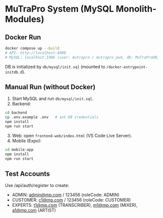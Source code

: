 # MuTraPro System (MySQL Monolith-Modules)

## Docker Run
```bash
docker compose up --build
# API: http://localhost:4000
# MySQL: localhost:3306 (user: mutrapro / mutrapro_pwd, db: MuTraProDB)
```
DB is initialized by `db/mysql/init.sql` (mounted to `/docker-entrypoint-initdb.d`).

## Manual Run (without Docker)
1. Start MySQL and run `db/mysql/init.sql`.
2. Backend:
```bash
cd backend
cp .env.example .env   # set DB credentials
npm install
npm run start
```
3. Web: open `frontend-web/index.html` (VS Code Live Server).
4. Mobile (Expo):
```bash
cd mobile-app
npm install
npm run start
```

## Test Accounts
Use /api/auth/register to create:
- ADMIN:    admin@mp.com / 123456  (roleCode: ADMIN)
- CUSTOMER: c1@mp.com   / 123456  (roleCode: CUSTOMER)
- EXPERTS:  t1@mp.com (TRANSCRIBER), m1@mp.com (MIXER), a1@mp.com (ARTIST)
